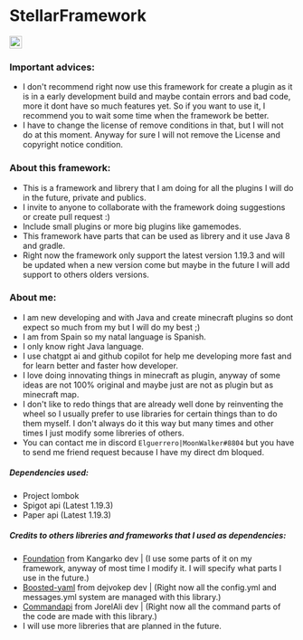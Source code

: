# StellarFramework
<kbd>[<img title="Española" alt="Española" src="https://cdn.staticaly.com/gh/hjnilsson/country-flags/master/svg/es.svg" width="22">](translations/README_ES.md)</kbd>
 
<h3> Important advices: </h3>
 
   - I don't recommend right now use this framework for create a plugin as it is in a early development build and maybe contain errors and bad code, more it dont have so much features yet.
   So if you want to use it, I recommend you to wait some time when the framework be better.
   - I have to change the license of remove conditions in that, but I will not do at this moment. Anyway for sure I will not remove the License and copyright notice condition.

<h3> About this framework: </h3>
 
   - This is a framework and librery that I am doing for all the plugins I will do in the future, private and publics.
   - I invite to anyone to collaborate with the framework doing suggestions or create pull request :)
   - Include small plugins or more big plugins like gamemodes.
   - This framework have parts that can be used as librery and it use Java 8 and gradle.
   - Right now the framework only support the latest version 1.19.3 and will be updated when a new version come but maybe in the future I will add support to others olders versions.
 
 <h3> About me: </h3>
 
   - I am new developing and with Java and create minecraft plugins so dont expect so much from my but I will do my best ;)
   - I am from Spain so my natal language is Spanish.
   - I only know right Java language.
   - I use chatgpt ai and github copilot for help me developing more fast and for learn better and faster how developer.
   - I love doing innovating things in minecraft as plugin, anyway of some ideas are not 100% original and maybe just are not as plugin but as minecraft map.
   - I don't like to redo things that are already well done by reinventing the wheel so I usually prefer to use libraries for certain things than to do them myself. 
     I don't always do it this way but many times and other times I just modify some libreries of others.
   - You can contact me in discord `Elguerrero|MoonWalker#8804` but you have to send me friend request because I have my direct dm bloqued.


<h5> Dependencies used: </h5>
 
  - Project lombok
  - Spigot api (Latest 1.19.3)
  - Paper api (Latest 1.19.3)

<h5> Credits to others libreries and frameworks that I used as dependencies: </h5>

  - [Foundation](https://github.com/kangarko/Foundation) from Kangarko dev | (I use some parts of it on my framework, anyway of most time I modify it. I will specify what parts I use in the future.)
  - [Boosted-yaml](https://github.com/dejvokep/boosted-yaml) from dejvokep dev | (Right now all the config.yml and messages.yml system are managed with this library.)
  - [Commandapi](https://github.com/JorelAli/CommandAPI) from JorelAli dev | (Right now all the command parts of the code are made with this library.)
  - I will use more libreries that are planned in the future.
